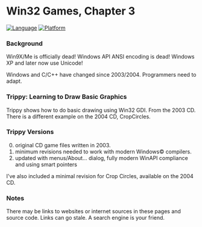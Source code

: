 # Win32 Games, Chapter 3
[![Language](https://img.shields.io/badge/Language%20-C++-blue.svg)](https://github.com/GeorgePimpleton/Win32-games/)
[![Platform](https://img.shields.io/badge/Platform%20-Win32-blue.svg)](https://github.com/GeorgePimpleton/Win32-games/)
### Background
Win9X/Me is officially dead!  Windows API ANSI encoding is dead!  Windows XP and later now use Unicode!

Windows and C/C++ have changed since 2003/2004.  Programmers need to adapt.

### Trippy: Learning to Draw Basic Graphics
Trippy shows how to do basic drawing using Win32 GDI.  From the 2003 CD.  There is a different example on the 2004 CD, CropCircles.

### Trippy Versions
0. original CD game files written in 2003.
1. minimum revisions needed to work with modern Windows© compilers.
2. updated with menus/About... dialog, fully modern WinAPI compliance and using smart pointers

I've also included a minimal revision for Crop Circles, available on the 2004 CD.

### Notes
There may be links to websites or internet sources in these pages and source code. Links can go stale. A search engine is your friend.
